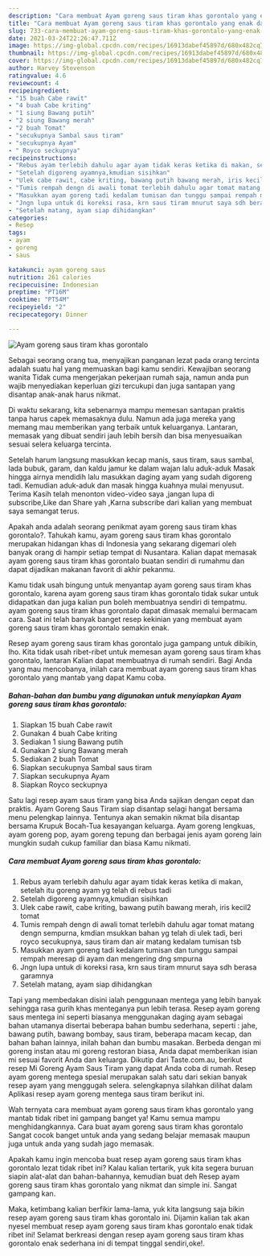 ```yaml
---
description: "Cara membuat Ayam goreng saus tiram khas gorontalo yang enak dan Mudah Dibuat"
title: "Cara membuat Ayam goreng saus tiram khas gorontalo yang enak dan Mudah Dibuat"
slug: 733-cara-membuat-ayam-goreng-saus-tiram-khas-gorontalo-yang-enak-dan-mudah-dibuat
date: 2021-03-24T22:26:47.711Z
image: https://img-global.cpcdn.com/recipes/16913dabef45897d/680x482cq70/ayam-goreng-saus-tiram-khas-gorontalo-foto-resep-utama.jpg
thumbnail: https://img-global.cpcdn.com/recipes/16913dabef45897d/680x482cq70/ayam-goreng-saus-tiram-khas-gorontalo-foto-resep-utama.jpg
cover: https://img-global.cpcdn.com/recipes/16913dabef45897d/680x482cq70/ayam-goreng-saus-tiram-khas-gorontalo-foto-resep-utama.jpg
author: Harvey Stevenson
ratingvalue: 4.6
reviewcount: 4
recipeingredient:
- "15 buah Cabe rawit"
- "4 buah Cabe kriting"
- "1 siung Bawang putih"
- "2 siung Bawang merah"
- "2 buah Tomat"
- "secukupnya Sambal saus tiram"
- "secukupnya Ayam"
- " Royco seckupnya"
recipeinstructions:
- "Rebus ayam terlebih dahulu agar ayam tidak keras ketika di makan, setelah itu goreng ayam yg telah di rebus tadi"
- "Setelah digoreng ayamnya,kmudian sisihkan"
- "Ulek cabe rawit, cabe kriting, bawang putih bawang merah, iris kecil2 tomat"
- "Tumis rempah dengn di awali tomat terlebih dahulu agar tomat matang dengn sempurna, kmdian msukkan bahan yg telah di ulek tadi, beri royco secukupnya, saus tiram dan air matang kedalam tumisan tsb"
- "Masukkan ayam goreng tadi kedalam tumisan dan tunggu sampai rempah meresap di ayam dan mengering dng smpurna"
- "Jngn lupa untuk di koreksi rasa, krn saus tiram mnurut saya sdh berasa garamnya"
- "Setelah matang, ayam siap dihidangkan"
categories:
- Resep
tags:
- ayam
- goreng
- saus

katakunci: ayam goreng saus 
nutrition: 261 calories
recipecuisine: Indonesian
preptime: "PT16M"
cooktime: "PT54M"
recipeyield: "2"
recipecategory: Dinner

---
```



![Ayam goreng saus tiram khas gorontalo](https://img-global.cpcdn.com/recipes/16913dabef45897d/680x482cq70/ayam-goreng-saus-tiram-khas-gorontalo-foto-resep-utama.jpg)

Sebagai seorang orang tua, menyajikan panganan lezat pada orang tercinta adalah suatu hal yang memuaskan bagi kamu sendiri. Kewajiban seorang  wanita Tidak cuma mengerjakan pekerjaan rumah saja, namun anda pun wajib menyediakan keperluan gizi tercukupi dan juga santapan yang disantap anak-anak harus nikmat.

Di waktu  sekarang, kita sebenarnya mampu memesan santapan praktis tanpa harus capek memasaknya dulu. Namun ada juga mereka yang memang mau memberikan yang terbaik untuk keluarganya. Lantaran, memasak yang dibuat sendiri jauh lebih bersih dan bisa menyesuaikan sesuai selera keluarga tercinta. 

Setelah harum langsung masukkan kecap manis, saus tiram, saus sambal, lada bubuk, garam, dan kaldu jamur ke dalam wajan lalu aduk-aduk Masak hingga airnya mendidih lalu masukkan daging ayam yang sudah digoreng tadi. Kemudian aduk-aduk dan masak hingga kuahnya mulai menyusut. Terima Kasih telah menonton video-video saya ,jangan lupa di subscribe,Like dan Share yah ,Karna subscribe dari kalian yang membuat saya semangat terus.

Apakah anda adalah seorang penikmat ayam goreng saus tiram khas gorontalo?. Tahukah kamu, ayam goreng saus tiram khas gorontalo merupakan hidangan khas di Indonesia yang sekarang digemari oleh banyak orang di hampir setiap tempat di Nusantara. Kalian dapat memasak ayam goreng saus tiram khas gorontalo buatan sendiri di rumahmu dan dapat dijadikan makanan favorit di akhir pekanmu.

Kamu tidak usah bingung untuk menyantap ayam goreng saus tiram khas gorontalo, karena ayam goreng saus tiram khas gorontalo tidak sukar untuk didapatkan dan juga kalian pun boleh membuatnya sendiri di tempatmu. ayam goreng saus tiram khas gorontalo dapat dimasak memalui bermacam cara. Saat ini telah banyak banget resep kekinian yang membuat ayam goreng saus tiram khas gorontalo semakin enak.

Resep ayam goreng saus tiram khas gorontalo juga gampang untuk dibikin, lho. Kita tidak usah ribet-ribet untuk memesan ayam goreng saus tiram khas gorontalo, lantaran Kalian dapat membuatnya di rumah sendiri. Bagi Anda yang mau mencobanya, inilah cara membuat ayam goreng saus tiram khas gorontalo yang mantab yang dapat Kamu coba.

<!--inarticleads1-->

##### Bahan-bahan dan bumbu yang digunakan untuk menyiapkan Ayam goreng saus tiram khas gorontalo:

1. Siapkan 15 buah Cabe rawit
1. Gunakan 4 buah Cabe kriting
1. Sediakan 1 siung Bawang putih
1. Gunakan 2 siung Bawang merah
1. Sediakan 2 buah Tomat
1. Siapkan secukupnya Sambal saus tiram
1. Siapkan secukupnya Ayam
1. Siapkan  Royco seckupnya


Satu lagi resep ayam saus tiram yang bisa Anda sajikan dengan cepat dan praktis. Ayam Goreng Saus Tiram siap disantap selagi hangat bersama menu pelengkap lainnya. Tentunya akan semakin nikmat bila disantap bersama Krupuk Bocah-Tua kesayangan keluarga. Ayam goreng lengkuas, ayam goreng pop, ayam goreng tepung dan berbagai jenis ayam goreng lain mungkin sudah cukup familiar dan biasa Kamu nikmati. 

<!--inarticleads2-->

##### Cara membuat Ayam goreng saus tiram khas gorontalo:

1. Rebus ayam terlebih dahulu agar ayam tidak keras ketika di makan, setelah itu goreng ayam yg telah di rebus tadi
1. Setelah digoreng ayamnya,kmudian sisihkan
1. Ulek cabe rawit, cabe kriting, bawang putih bawang merah, iris kecil2 tomat
1. Tumis rempah dengn di awali tomat terlebih dahulu agar tomat matang dengn sempurna, kmdian msukkan bahan yg telah di ulek tadi, beri royco secukupnya, saus tiram dan air matang kedalam tumisan tsb
1. Masukkan ayam goreng tadi kedalam tumisan dan tunggu sampai rempah meresap di ayam dan mengering dng smpurna
1. Jngn lupa untuk di koreksi rasa, krn saus tiram mnurut saya sdh berasa garamnya
1. Setelah matang, ayam siap dihidangkan


Tapi yang membedakan disini ialah penggunaan mentega yang lebih banyak sehingga rasa gurih khas menteganya pun lebih terasa. Resep ayam goreng saus mentega ini seperti biasanya menggunakan daging ayam sebagai bahan utamanya disertai beberapa bahan bumbu sederhana, seperti : jahe, bawang putih, bawang bombay, saus tiram, beberapa macam kecap, dan bahan bahan lainnya, inilah bahan dan bumbu masakan. Berbeda dengan mi goreng instan atau mi goreng restoran biasa, Anda dapat memberikan isian mi sesuai favorit Anda dan keluarga. Dikutip dari Taste.com.au, berikut resep Mi Goreng Ayam Saus Tiram yang dapat Anda coba di rumah. Resep ayam goreng mentega spesial merupakan salah satu dari sekian banyak resep ayam yang menggugah selera. selengkapnya silahkan dilihat dalam Aplikasi resep ayam goreng mentega saus tiram berikut ini. 

Wah ternyata cara membuat ayam goreng saus tiram khas gorontalo yang mantab tidak ribet ini gampang banget ya! Kamu semua mampu menghidangkannya. Cara buat ayam goreng saus tiram khas gorontalo Sangat cocok banget untuk anda yang sedang belajar memasak maupun juga untuk anda yang sudah jago memasak.

Apakah kamu ingin mencoba buat resep ayam goreng saus tiram khas gorontalo lezat tidak ribet ini? Kalau kalian tertarik, yuk kita segera buruan siapin alat-alat dan bahan-bahannya, kemudian buat deh Resep ayam goreng saus tiram khas gorontalo yang nikmat dan simple ini. Sangat gampang kan. 

Maka, ketimbang kalian berfikir lama-lama, yuk kita langsung saja bikin resep ayam goreng saus tiram khas gorontalo ini. Dijamin kalian tak akan nyesel membuat resep ayam goreng saus tiram khas gorontalo enak tidak ribet ini! Selamat berkreasi dengan resep ayam goreng saus tiram khas gorontalo enak sederhana ini di tempat tinggal sendiri,oke!.

